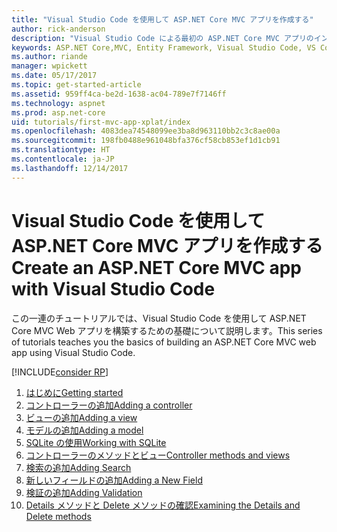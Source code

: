 ```yaml
---
title: "Visual Studio Code を使用して ASP.NET Core MVC アプリを作成する"
author: rick-anderson
description: "Visual Studio Code による最初の ASP.NET Core MVC アプリのインデックス ページ"
keywords: ASP.NET Core,MVC, Entity Framework, Visual Studio Code, VS Code
ms.author: riande
manager: wpickett
ms.date: 05/17/2017
ms.topic: get-started-article
ms.assetid: 959ff4ca-be2d-1638-ac04-789e7f7146ff
ms.technology: aspnet
ms.prod: asp.net-core
uid: tutorials/first-mvc-app-xplat/index
ms.openlocfilehash: 4083dea74548099ee3ba8d963110bb2c3c8ae00a
ms.sourcegitcommit: 198fb0488e961048bfa376cf58cb853ef1d1cb91
ms.translationtype: HT
ms.contentlocale: ja-JP
ms.lasthandoff: 12/14/2017
---
```

# <a name="create-an-aspnet-core-mvc-app-with-visual-studio-code"></a><span data-ttu-id="f819a-104">Visual Studio Code を使用して ASP.NET Core MVC アプリを作成する</span><span class="sxs-lookup"><span data-stu-id="f819a-104">Create an ASP.NET Core MVC app with Visual Studio Code</span></span>

<span data-ttu-id="f819a-105">この一連のチュートリアルでは、Visual Studio Code を使用して ASP.NET Core MVC Web アプリを構築するための基礎について説明します。</span><span class="sxs-lookup"><span data-stu-id="f819a-105">This series of tutorials teaches you the basics of building an ASP.NET Core MVC web app using Visual Studio Code.</span></span> 

[!INCLUDE[consider RP](../../includes/razor.md)]

1. [<span data-ttu-id="f819a-106">はじめに</span><span class="sxs-lookup"><span data-stu-id="f819a-106">Getting started</span></span>](start-mvc.md)
2. [<span data-ttu-id="f819a-107">コントローラーの追加</span><span class="sxs-lookup"><span data-stu-id="f819a-107">Adding a controller</span></span>](adding-controller.md)
3. [<span data-ttu-id="f819a-108">ビューの追加</span><span class="sxs-lookup"><span data-stu-id="f819a-108">Adding a view</span></span>](adding-view.md)
4. [<span data-ttu-id="f819a-109">モデルの追加</span><span class="sxs-lookup"><span data-stu-id="f819a-109">Adding a model</span></span>](adding-model.md)
5. [<span data-ttu-id="f819a-110">SQLite の使用</span><span class="sxs-lookup"><span data-stu-id="f819a-110">Working with SQLite</span></span>](working-with-sql.md)
6. [<span data-ttu-id="f819a-111">コントローラーのメソッドとビュー</span><span class="sxs-lookup"><span data-stu-id="f819a-111">Controller methods and views</span></span>](controller-methods-views.md)
7. [<span data-ttu-id="f819a-112">検索の追加</span><span class="sxs-lookup"><span data-stu-id="f819a-112">Adding Search</span></span>](search.md)
8. [<span data-ttu-id="f819a-113">新しいフィールドの追加</span><span class="sxs-lookup"><span data-stu-id="f819a-113">Adding a New Field</span></span>](new-field.md)
9. [<span data-ttu-id="f819a-114">検証の追加</span><span class="sxs-lookup"><span data-stu-id="f819a-114">Adding Validation</span></span>](validation.md)
10. [<span data-ttu-id="f819a-115">Details メソッドと Delete メソッドの確認</span><span class="sxs-lookup"><span data-stu-id="f819a-115">Examining the Details and Delete methods</span></span>](xref:tutorials/first-mvc-app/details)
